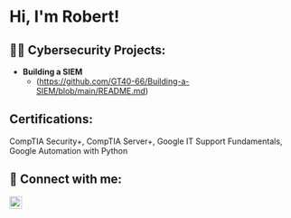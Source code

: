 <h1>Hi, I'm Robert! <br/>

<h2>👨‍💻 Cybersecurity Projects:</h2>

- <b>Building a SIEM </b>
  - (https://github.com/GT40-66/Building-a-SIEM/blob/main/README.md)

<h2> Certifications:</h2>
CompTIA Security+,  
CompTIA Server+, 
Google IT Support Fundamentals, 
Google Automation with Python

<h2> 🤳 Connect with me:</h2>

[<img align="left" alt="JoshMadakor | LinkedIn" width="22px" src="https://cdn.jsdelivr.net/npm/simple-icons@v3/icons/linkedin.svg" />][linkedin]

[linkedin]: https://linkedin.com/in/joshmadakor

<!--
**joshmadakor1/joshmadakor1** is a ✨ _special_ ✨ repository because its `README.md` (this file) appears on your GitHub profile.

Here are some ideas to get you started:

- 🔭 I’m currently working on ...
- 🌱 I’m currently learning ...
- 👯 I’m looking to collaborate on ...
- 🤔 I’m looking for help with ...
- 💬 Ask me about ...
- 📫 How to reach me: ...
- 😄 Pronouns: ...
- ⚡ Fun fact: ...
-->
